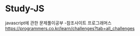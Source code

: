 # Study-JS
javascript에 관한 문제풀이공부
-참조사이트 프로그래머스 https://programmers.co.kr/learn/challenges?tab=all_challenges
